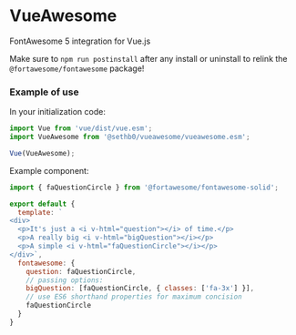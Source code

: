 # VueAwesome

FontAwesome 5 integration for Vue.js

Make sure to `npm run postinstall` after any install or uninstall to relink the `@fortawesome/fontawesome` package!

### Example of use

In your initialization code:
```js
import Vue from 'vue/dist/vue.esm';
import VueAwesome from '@sethb0/vueawesome/vueawesome.esm';

Vue(VueAwesome);
```

Example component:
```js
import { faQuestionCircle } from '@fortawesome/fontawesome-solid';

export default {
  template: `
<div>
  <p>It's just a <i v-html="question"></i> of time.</p>
  <p>A really big <i v-html="bigQuestion"></i></p>
  <p>A simple <i v-html="faQuestionCircle"></i></p>
</div>`,
  fontawesome: {
    question: faQuestionCircle,
    // passing options:
    bigQuestion: [faQuestionCircle, { classes: ['fa-3x'] }],
    // use ES6 shorthand properties for maximum concision
    faQuestionCircle
  }
}
```
